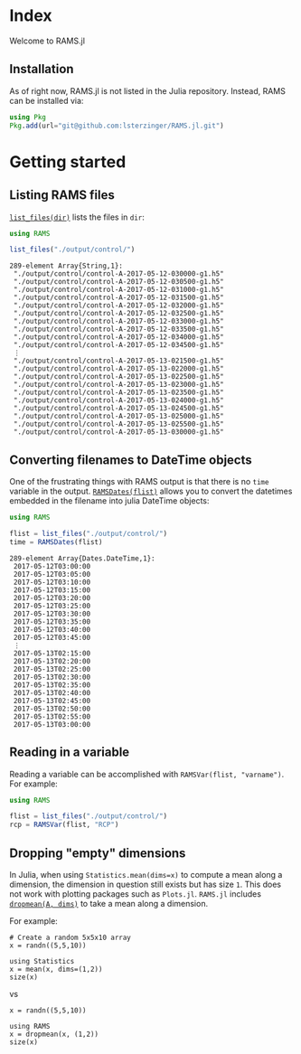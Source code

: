 # Index

Welcome to RAMS.jl

## Installation
As of right now, RAMS.jl is not listed in the Julia repository. Instead, RAMS can be installed via:

```julia
using Pkg
Pkg.add(url="git@github.com:lsterzinger/RAMS.jl.git")
```

# Getting started

## Listing RAMS files
[`list_files(dir)`](@ref) lists the files in `dir`:
```julia
using RAMS

list_files("./output/control/")
```

```
289-element Array{String,1}:
 "./output/control/control-A-2017-05-12-030000-g1.h5"
 "./output/control/control-A-2017-05-12-030500-g1.h5"
 "./output/control/control-A-2017-05-12-031000-g1.h5"
 "./output/control/control-A-2017-05-12-031500-g1.h5"
 "./output/control/control-A-2017-05-12-032000-g1.h5"
 "./output/control/control-A-2017-05-12-032500-g1.h5"
 "./output/control/control-A-2017-05-12-033000-g1.h5"
 "./output/control/control-A-2017-05-12-033500-g1.h5"
 "./output/control/control-A-2017-05-12-034000-g1.h5"
 "./output/control/control-A-2017-05-12-034500-g1.h5"
 ⋮
 "./output/control/control-A-2017-05-13-021500-g1.h5"
 "./output/control/control-A-2017-05-13-022000-g1.h5"
 "./output/control/control-A-2017-05-13-022500-g1.h5"
 "./output/control/control-A-2017-05-13-023000-g1.h5"
 "./output/control/control-A-2017-05-13-023500-g1.h5"
 "./output/control/control-A-2017-05-13-024000-g1.h5"
 "./output/control/control-A-2017-05-13-024500-g1.h5"
 "./output/control/control-A-2017-05-13-025000-g1.h5"
 "./output/control/control-A-2017-05-13-025500-g1.h5"
 "./output/control/control-A-2017-05-13-030000-g1.h5"

```

## Converting filenames to DateTime objects
One of the frustrating things with RAMS output is that there is no `time` variable in the output. [`RAMSDates(flist)`](@ref) allows you to convert the datetimes embedded in the filename into julia DateTime objects:

```julia
using RAMS

flist = list_files("./output/control/")
time = RAMSDates(flist)
```

```
289-element Array{Dates.DateTime,1}:
 2017-05-12T03:00:00
 2017-05-12T03:05:00
 2017-05-12T03:10:00
 2017-05-12T03:15:00
 2017-05-12T03:20:00
 2017-05-12T03:25:00
 2017-05-12T03:30:00
 2017-05-12T03:35:00
 2017-05-12T03:40:00
 2017-05-12T03:45:00
 ⋮
 2017-05-13T02:15:00
 2017-05-13T02:20:00
 2017-05-13T02:25:00
 2017-05-13T02:30:00
 2017-05-13T02:35:00
 2017-05-13T02:40:00
 2017-05-13T02:45:00
 2017-05-13T02:50:00
 2017-05-13T02:55:00
 2017-05-13T03:00:00
```

## Reading in a variable
Reading a variable can be accomplished with `RAMSVar(flist, "varname")`. For example:
```julia
using RAMS

flist = list_files("./output/control/")
rcp = RAMSVar(flist, "RCP")
```

## Dropping "empty" dimensions
In Julia, when using `Statistics.mean(dims=x)` to compute a mean along a dimension, the dimension in question still exists but has size `1`. This does not work with plotting packages such as `Plots.jl`. `RAMS.jl` includes [`dropmean(A, dims)`](@ref) to take a mean along a dimension.

For example:
```@example 1
# Create a random 5x5x10 array
x = randn((5,5,10))

using Statistics
x = mean(x, dims=(1,2))
size(x)
```

vs 

```@example 1
x = randn((5,5,10))

using RAMS
x = dropmean(x, (1,2))
size(x)
```